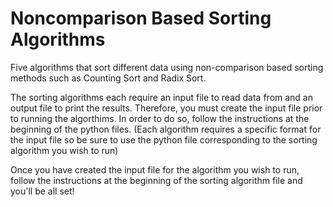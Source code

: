 # Noncomparison Based Sorting Algorithms
Five algorithms that sort different data using non-comparison based sorting methods such as Counting Sort and Radix Sort.

The sorting algorithms each require an input file to read data from and an output file to print the results. Therefore, you must create the input file prior to running the algorthims. In order to do so, follow the instructions at the beginning of the python files. (Each algorithm requires a specific format for the input file so be sure to use the python file corresponding to the sorting algorithm you wish to run)

Once you have created the input file for the algorithm you wish to run, follow the instructions at the beginning of the sorting algorithm file and you'll be all set!
